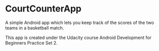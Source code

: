 # CourtCounterApp
A simple Android app which lets you keep track of the scores of the two teams in a basketball match.

This app is created under the Udacity course Android Development for Beginners Practice Set 2.
